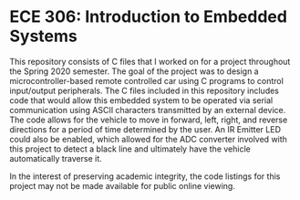 # ECE 306: Introduction to Embedded Systems

This repository consists of C files that I worked on for a project throughout the Spring 2020 semester. The goal of the project was to design a microcontroller-based remote controlled car using C programs to control input/output peripherals. The C files included in this repository includes code that would allow this embedded system to be operated via serial communication using ASCII characters transmitted by an external device. The code allows for the vehicle to move in forward, left, right, and reverse directions for a period of time determined by the user. An IR Emitter LED could also be enabled, which allowed for the ADC converter involved with this project to detect a black line and ultimately have the vehicle automatically traverse it.

In the interest of preserving academic integrity, the code listings for this project may not be made available for public online viewing.
